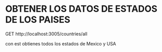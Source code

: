 # OBTENER LOS DATOS DE ESTADOS DE LOS PAISES

GET  http://localhost:3005/countries/all

con est obtienes todos los estados de Mexico y USA